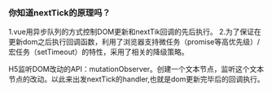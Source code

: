 ### 你知道nextTick的原理吗？

1.vue用异步队列的方式控制DOM更新和nextTik回调的先后执行。
2.为了保证在更新dom之后执行回调函数，利用了浏览器支持微任务（promise等高优先级）/宏任务（setTimeout）的特性，采用了相关的降级策略。

H5监听DOM改动的API：mutationObserver。创建一个文本节点，监听这个文本节点的改动。以此来出发nextTick的handler,也就是dom更新完毕后的回调执行。

